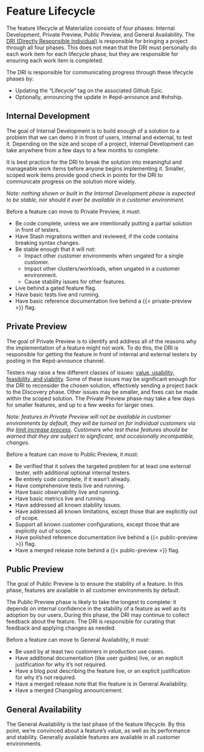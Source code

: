 # Feature Lifecycle

The feature lifecycle at Materialize consists of four phases:
Internal Development, Private Preview, Public Preview, and General
Availability. The [DRI (Directly Responsible Individual)](./project-management.md)
is responsible for bringing a project through all four phases.
This does not mean that the DRI must personally do each work item
for each lifecycle phase, but they are responsible for ensuring
each work item is completed.

The DRI is responsible for communicating progress through these
lifecycle phases by:

- Updating the “Lifecycle” tag on the associated Github Epic.
- Optionally, announcing the update in #epd-announce and #ohship.

## Internal Development

The goal of Internal Development is to build enough of a solution
to a problem that we can demo it in front of users, internal and external,
to test it. Depending on the size and scope of a project,
Internal Development can take anywhere from a few days to a few months to complete.

It is best practice for the DRI to break the solution into meaningful
and manageable work items before anyone begins implementing it.
Smaller, scoped work items provide good check in points for the
DRI to communicate progress on the solution more widely.

_Note: nothing shown or built in the Internal Development phase is
expected to be stable, nor should it ever be available in a customer environment._

Before a feature can move to Private Preview, it must:

- Be code complete, unless we are intentionally putting a
  partial solution in front of testers.
- Have Stash migrations written and reviewed, if the code contains
  breaking syntax changes.
- Be stable enough that it will not:
    - Impact other customer environments when ungated for a single customer.
    - Impact other clusters/workloads, when ungated in a customer environment.
    - Cause stability issues for other features.
- Live behind a gated feature flag.
- Have basic tests live and running.
- Have basic reference documentation live behind a {{< private-preview >}} flag.

## Private Preview

The goal of Private Preview is to identify and address all of
the reasons why the implementation of a feature might not work.
To do this, the DRI is responsible for getting the feature in
front of internal and external testers by posting in the
#epd-announce channel.

Testers may raise a few different classes of issues:
[value, usability, feasibility, and viability](https://www.svpg.com/four-big-risks/).
Some of these issues may be significant enough for the DRI to
reconsider the chosen solution, effectively sending a project
back to the Discovery phase. Other issues may be smaller, and
fixes can be made within the scoped solution. The Private Preview
phase may take a few days for smaller features, and up to a few
weeks for larger ones.

_Note: features in Private Preview will not be available in
customer environments by default, they will be turned on for
individual customers via the
[limit increase process](https://www.notion.so/Adjusting-environment-limits-ba79e95871734ab2a292ecc8698d01e9).
Customers who test these features should be warned that they
are subject to significant, and occasionally incompatible, changes._

Before a feature can move to Public Preview, it must:

- Be verified that it solves the targeted problem for at least
  one external tester, with additional optional internal testers.
- Be entirely code complete, if it wasn’t already.
- Have comprehensive tests live and running.
- Have basic observability live and running.
- Have basic metrics live and running.
- Have addressed all known stability issues.
- Have addressed all known limitations, except those that are explicitly out of scope.
- Support all known customer configurations, except those that are explicitly out of scope.
- Have polished reference documentation live behind a {{< public-preview >}} flag.
- Have a merged release note behind a {{< public-preview >}} flag.

## Public Preview

The goal of Public Preview is to ensure the stability of a
feature. In this phase, features are available in all customer
environments by default.

The Public Preview phase is likely to take the longest to
complete: it depends on internal confidence in the stability of
a feature as well as its adoption by our users. During this phase,
the DRI may continue to collect feedback about the feature. The
DRI is responsible for curating that feedback and applying
changes as needed.

Before a feature can move to General Availability, it must:

- Be used by at least two customers in production use cases.
- Have additional documentation (like user guides) live, or
  an explicit justification for why it’s not required.
- Have a blog post describing the feature live, or an explicit
  justification for why it’s not required.
- Have a merged release note that the feature is in General Availability.
- Have a merged Changelog announcement.

## General Availability

The General Availability is the last phase of the feature
lifecycle. By this point, we’re convinced about a feature’s value,
as well as its performance and stability. Generally available
features are available in all customer environments.
